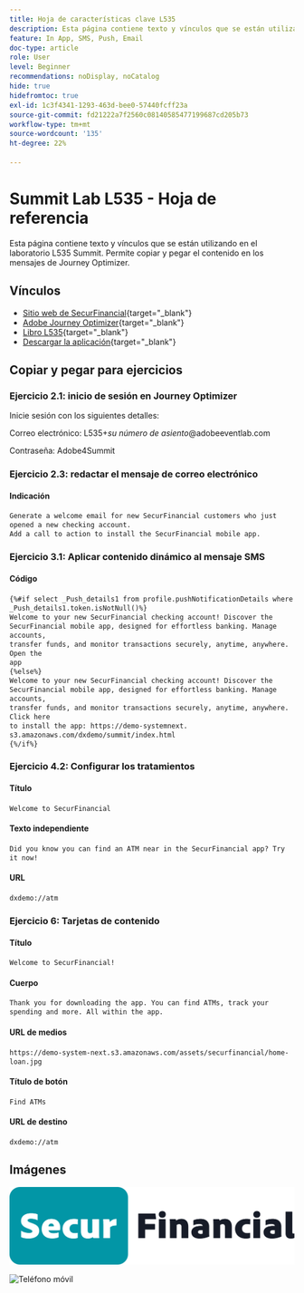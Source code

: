 ```yaml
---
title: Hoja de características clave L535
description: Esta página contiene texto y vínculos que se están utilizando en el laboratorio L535 Summit.
feature: In App, SMS, Push, Email
doc-type: article
role: User
level: Beginner
recommendations: noDisplay, noCatalog
hide: true
hidefromtoc: true
exl-id: 1c3f4341-1293-463d-bee0-57440fcff23a
source-git-commit: fd21222a7f2560c08140585477199687cd205b73
workflow-type: tm+mt
source-wordcount: '135'
ht-degree: 22%

---
```


# Summit Lab L535 - Hoja de referencia

Esta página contiene texto y vínculos que se están utilizando en el laboratorio L535 Summit. Permite copiar y pegar el contenido en los mensajes de Journey Optimizer.

## Vínculos

* [Sitio web de SecurFinancial](https://dsn.adobe.com/web/hausmann-FTTN?token=eyJhbGciOiJIUzI1NiIsInR5cCI6IkpXVCJ9.eyJpZCI6ImFub255bW91cyIsImVtYWlsIjoiYW5vbnltb3VzQGFkb2JlLmNvbSIsIm5hbWUiOiJBbm9ueW1vdXMiLCJpc1N1cGVyVXNlciI6ZmFsc2UsImlzc3VlciI6ImhhdXNtYW5uIiwicHJvamVjdHMiOnsiaGF1c21hbm4tRlRUTiI6InZpZXcifSwiaWF0IjoxNzQwNzU2NTYxLCJleHAiOjE3NDMzNDg1NjF9.ryOTsqDH9B33436RlIo4AHFxx8aGjNEMqv9FAxLZb9U){target="_blank"}
* [Adobe Journey Optimizer](https://experience.adobe.com/#/@techmarketingdemos/sname:ajo-summit-lab/journey-optimizer/journeys){target="_blank"}
* [Libro L535](/help/summit-lab-assets/assets/summit_lab_manual_l535-final-v3.pdf){target="_blank"}
* [Descargar la aplicación](https://demo-system-next.s3.amazonaws.com/dxdemo/summit/index.html){target="_blank"}

## Copiar y pegar para ejercicios

### Ejercicio 2.1: inicio de sesión en Journey Optimizer

Inicie sesión con los siguientes detalles:

Correo electrónico:    L535+*su número de asiento*@adobeeventlab.com

Contraseña:       Adobe4Summit


### Ejercicio 2.3: redactar el mensaje de correo electrónico

#### Indicación

```
Generate a welcome email for new SecurFinancial customers who just opened a new checking account. 
Add a call to action to install the SecurFinancial mobile app.
```

### Ejercicio 3.1: Aplicar contenido dinámico al mensaje SMS

#### Código

```
{%#if select _Push_details1 from profile.pushNotificationDetails where
_Push_details1.token.isNotNull()%}
Welcome to your new SecurFinancial checking account! Discover the
SecurFinancial mobile app, designed for effortless banking. Manage accounts,
transfer funds, and monitor transactions securely, anytime, anywhere. Open the
app
{%else%}
Welcome to your new SecurFinancial checking account! Discover the
SecurFinancial mobile app, designed for effortless banking. Manage accounts,
transfer funds, and monitor transactions securely, anytime, anywhere. Click here
to install the app: https://demo-systemnext.
s3.amazonaws.com/dxdemo/summit/index.html
{%/if%} 
```

### Ejercicio 4.2: Configurar los tratamientos

#### Título

```
Welcome to SecurFinancial
```

#### Texto independiente

```
Did you know you can find an ATM near in the SecurFinancial app? Try it now!
```

#### URL

```
dxdemo://atm
```

### Ejercicio 6: Tarjetas de contenido

#### Título

```
Welcome to SecurFinancial!
```

#### Cuerpo

```
Thank you for downloading the app. You can find ATMs, track your spending and more. All within the app.
```

#### URL de medios

```
https://demo-system-next.s3.amazonaws.com/assets/securfinancial/home-loan.jpg
```

#### Título de botón

```
Find ATMs
```

#### URL de destino

```
dxdemo://atm
```

## Imágenes

![Logotipo de SecureFinancial](/help/summit-lab-assets/assets/SecureFinancial-logo.png)


![Teléfono móvil](/help/summit-lab-assets/assets/online-banking-app-01.png)


